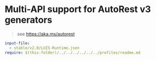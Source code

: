 # Multi-API support for AutoRest v3 generators

> see https://aka.ms/autorest

``` yaml $(enable-multi-api)
input-file:
  - stable/v2.0/LUIS-Runtime.json
require: $(this-folder)/../../../../../../profiles/readme.md
```
